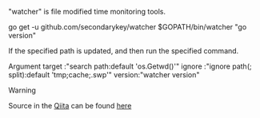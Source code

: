 "watcher" is file modified time monitoring tools.

go get -u github.com/secondarykey/watcher
$GOPATH/bin/watcher "go version"

If the specified path is updated, and then run the specified command.

Argument
target :"search path:default 'os.Getwd()'"
ignore :"ignore path(; split):default 'tmp;cache;.swp'"
version:"watcher version"

Warning

Source in the [Qiita](http://qiita.com/secondarykey/items/6fa481cbdee24632e80e "Qiita") can be found [here](https://github.com/secondarykey/watcher/releases/tag/original "original tag")
